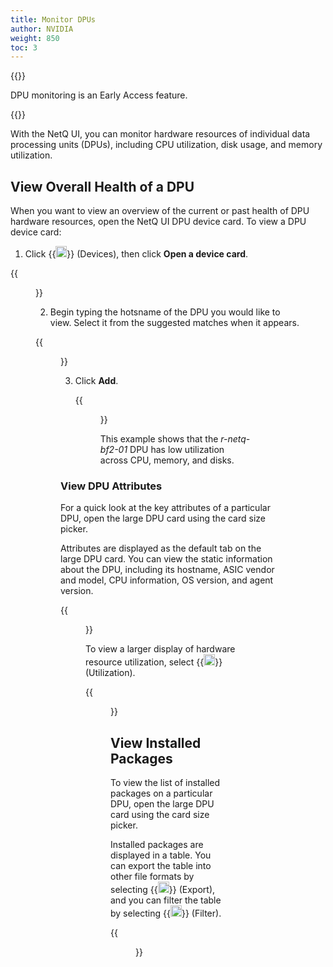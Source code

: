 ```yaml
---
title: Monitor DPUs
author: NVIDIA
weight: 850
toc: 3
---
```


{{<notice note>}}

DPU monitoring is an Early Access feature. 

{{</notice>}}

With the NetQ UI, you can monitor hardware resources of individual data processing units (DPUs), including CPU utilization, disk usage, and memory utilization.

## View Overall Health of a DPU

When you want to view an overview of the current or past health of DPU hardware resources, open the NetQ UI DPU device card. To view a DPU device card:

1. Click {{<img src="/images/netq/devices.svg" height="18" width="18">}} (Devices), then click **Open a device card**.

{{<figure src="/images/netq/open-device-card-42.png" width="250">}}

2. Begin typing the hotsname of the DPU you would like to view. Select it from the suggested matches when it appears.

{{<figure src="/images/netq/add-dpu-auto-suggest-42.png" width="250">}}

3. Click **Add**.

    {{<figure src="/images/netq/dev-medium-dpu-card-42.png" width="200">}}

    This example shows that the *r-netq-bf2-01* DPU has low utilization across CPU, memory, and disks.

### View DPU Attributes

For a quick look at the key attributes of a particular DPU, open the large DPU card using the card size picker.

Attributes are displayed as the default tab on the large DPU card. You can view the static information about the DPU, including its hostname, ASIC vendor and model, CPU information, OS version, and agent version.

{{<figure src="/images/netq/dev-dpu-large-attributes-tab-42.png" width="500">}}

To view a larger display of hardware resource utilization, select {{<img src="/images/netq/analytics-bars.svg" height="18" width="18">}} (Utilization).

{{<figure src="/images/netq/dev-dpu-large-utilization-42.png" width="500">}}
## View Installed Packages

To view the list of installed packages on a particular DPU, open the large DPU card using the card size picker.

Installed packages are displayed in a table. You can export the table into other file formats by selecting {{<img src="/images/netq/export.svg" height="18" width="18">}} (Export), and you can filter the table by selecting {{<img src="/images/netq/filter-1.svg" height="18" width="18">}} (Filter).

{{<figure src="/images/netq/dpu-hwresources-l4-installed-packages-42.png" width="1000">}}

